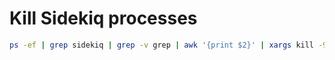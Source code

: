 # Kill Sidekiq processes
```bash
ps -ef | grep sidekiq | grep -v grep | awk '{print $2}' | xargs kill -9
```
